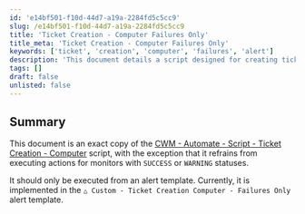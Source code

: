```yaml
---
id: 'e14bf501-f10d-44d7-a19a-2284fd5c5cc9'
slug: /e14bf501-f10d-44d7-a19a-2284fd5c5cc9
title: 'Ticket Creation - Computer Failures Only'
title_meta: 'Ticket Creation - Computer Failures Only'
keywords: ['ticket', 'creation', 'computer', 'failures', 'alert']
description: 'This document details a script designed for creating tickets specifically for computer failures, avoiding execution for monitors with SUCCESS or WARNING statuses. It is intended to be run from an alert template, specifically the Custom - Ticket Creation Computer - Failures Only template.'
tags: []
draft: false
unlisted: false
---
```


## Summary

This document is an exact copy of the [CWM - Automate - Script - Ticket Creation - Computer](/docs/63beba3c-f4a6-41a5-98e2-d4e4ce885035) script, with the exception that it refrains from executing actions for monitors with `SUCCESS` or `WARNING` statuses.

It should only be executed from an alert template. Currently, it is implemented in the `△ Custom - Ticket Creation Computer - Failures Only` alert template.


